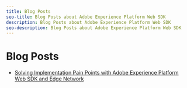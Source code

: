 ```yaml
---
title: Blog Posts
seo-title: Blog Posts about Adobe Experience Platform Web SDK
description: Blog Posts about Adobe Experience Platform Web SDK
seo-description: Blog Posts about Adobe Experience Platform Web SDK
---
```


# Blog Posts

* [Solving Implementation Pain Points with Adobe Experience Platform Web SDK and Edge Network](https://medium.com/adobetech/solving-implementation-pain-points-with-adobe-experience-platform-web-sdk-and-edge-network-880b635e6819)
